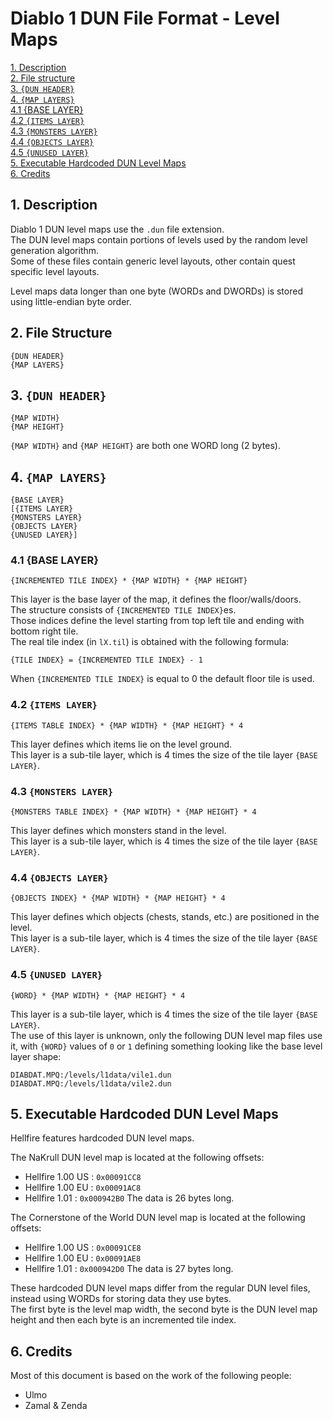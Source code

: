 # Diablo 1 DUN File Format - Level Maps

[1. Description](#1-description)  
[2. File structure](#2-file-structure)  
[3. `{DUN HEADER}`](#3-dun-header)  
[4. `{MAP LAYERS}`](#4-map-layers)  
[4.1 {BASE LAYER}](#41-base-layer)  
[4.2 `{ITEMS LAYER}`](#42-items-layer)  
[4.3 `{MONSTERS LAYER}`](#43-monsters-layer)  
[4.4 `{OBJECTS LAYER}`](#44-objects-layer)  
[4.5 `{UNUSED LAYER}`](#45-unused-layer)  
[5. Executable Hardcoded DUN Level Maps](#5-executable-hardcoded-dun-level-maps)  
[6. Credits](#6-credits)


## 1. Description

Diablo 1 DUN level maps use the `.dun` file extension.  
The DUN level maps contain portions of levels used by the random level generation algorithm.  
Some of these files contain generic level layouts, other contain quest specific level layouts.

Level maps data longer than one byte (WORDs and DWORDs)	is stored using little-endian byte order.


## 2. File Structure

```
{DUN HEADER}
{MAP LAYERS}
```


## 3. `{DUN HEADER}`

```
{MAP WIDTH}
{MAP HEIGHT}
```

`{MAP WIDTH}` and `{MAP HEIGHT}` are both one WORD long (2 bytes).


## 4. `{MAP LAYERS}`

```
{BASE LAYER}
[{ITEMS LAYER}
{MONSTERS LAYER}
{OBJECTS LAYER}
{UNUSED LAYER}]
```


### 4.1 {BASE LAYER}

```
{INCREMENTED TILE INDEX} * {MAP WIDTH} * {MAP HEIGHT}
```

This layer is the base layer of the map, it defines the floor/walls/doors.  
The structure consists of `{INCREMENTED TILE INDEX}`es.  
Those indices define the level starting from top left tile and ending with bottom right tile.  
The real tile index (in `lX.til`) is obtained with the following formula:

```
{TILE INDEX} = {INCREMENTED TILE INDEX} - 1
```

When `{INCREMENTED TILE INDEX}` is equal to 0 the default floor tile is used.


### 4.2 `{ITEMS LAYER}`

```
{ITEMS TABLE INDEX} * {MAP WIDTH} * {MAP HEIGHT} * 4
```

This layer defines which items lie on the level ground.  
This layer is a sub-tile layer, which is 4 times the size of the tile layer `{BASE LAYER}`.


### 4.3 `{MONSTERS LAYER}`

```
{MONSTERS TABLE INDEX} * {MAP WIDTH} * {MAP HEIGHT} * 4
```

This layer defines which monsters stand in the level.  
This layer is a sub-tile layer, which is 4 times the size of the tile layer `{BASE LAYER}`.


### 4.4 `{OBJECTS LAYER}`

```
{OBJECTS INDEX} * {MAP WIDTH} * {MAP HEIGHT} * 4
```

This layer defines which objects (chests, stands, etc.) are positioned in the level.  
This layer is a sub-tile layer, which is 4 times the size of the tile layer `{BASE LAYER}`.


### 4.5 `{UNUSED LAYER}`

```
{WORD} * {MAP WIDTH} * {MAP HEIGHT} * 4
```

This layer is a sub-tile layer, which is 4 times the size of the tile layer `{BASE LAYER}`.  
The use of this layer is unknown, only the following DUN level map files use it, with `{WORD}` values of `0` or `1` defining
something looking like the base level layer shape:

```
DIABDAT.MPQ:/levels/l1data/vile1.dun
DIABDAT.MPQ:/levels/l1data/vile2.dun
```


## 5. Executable Hardcoded DUN Level Maps

Hellfire features hardcoded DUN level maps.

The NaKrull DUN level map is located at the following offsets:
- Hellfire 1.00 US : `0x00091CC8`
- Hellfire 1.00 EU : `0x00091AC8`
- Hellfire 1.01 : `0x000942B0`
The data is 26 bytes long.

The Cornerstone of the World DUN level map is located at the following offsets:
- Hellfire 1.00 US : `0x00091CE8`
- Hellfire 1.00 EU : `0x00091AE8`
- Hellfire 1.01 : `0x000942D0`
The data is 27 bytes long.

These hardcoded DUN level maps differ from the regular DUN level files, instead using WORDs for storing data they use bytes.  
The first byte is the level map width, the second byte is the DUN level map height and then each byte is an incremented tile index.


## 6. Credits

Most of this document is based on the work of the following people:
- Ulmo
- Zamal & Zenda
